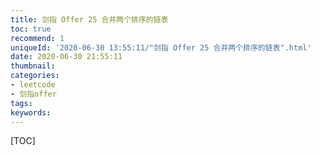```yaml
---
title: 剑指 Offer 25 合并两个排序的链表
toc: true
recommend: 1
uniqueId: '2020-06-30 13:55:11/"剑指 Offer 25 合并两个排序的链表".html'
date: 2020-06-30 21:55:11
thumbnail:
categories:
- leetcode
- 剑指offer
tags:
keywords:
---
```


[TOC]

<!--more-->
